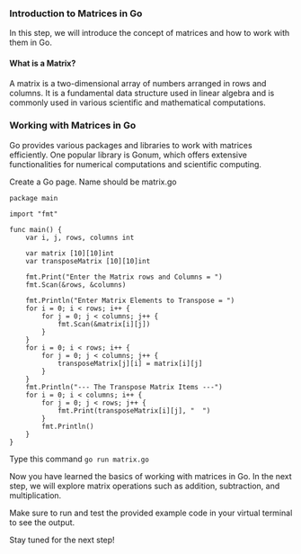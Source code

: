 
### Introduction to Matrices in Go

In this step, we will introduce the concept of matrices and how to work with them in Go.

#### What is a Matrix?
A matrix is a two-dimensional array of numbers arranged in rows and columns. It is a fundamental data structure used in linear algebra and is commonly used in various scientific and mathematical computations.

### Working with Matrices in Go
Go provides various packages and libraries to work with matrices efficiently. One popular library is Gonum, which offers extensive functionalities for numerical computations and scientific computing.


Create a Go page. Name should be matrix.go

```
package main

import "fmt"

func main() {
    var i, j, rows, columns int

    var matrix [10][10]int
    var transposeMatrix [10][10]int

    fmt.Print("Enter the Matrix rows and Columns = ")
    fmt.Scan(&rows, &columns)

    fmt.Println("Enter Matrix Elements to Transpose = ")
    for i = 0; i < rows; i++ {
        for j = 0; j < columns; j++ {
            fmt.Scan(&matrix[i][j])
        }
    }
    for i = 0; i < rows; i++ {
        for j = 0; j < columns; j++ {
            transposeMatrix[j][i] = matrix[i][j]
        }
    }
    fmt.Println("--- The Transpose Matrix Items ---")
    for i = 0; i < columns; i++ {
        for j = 0; j < rows; j++ {
            fmt.Print(transposeMatrix[i][j], "  ")
        }
        fmt.Println()
    }
}
```
Type this command
```go run matrix.go```

Now you have learned the basics of working with matrices in Go. In the next step, we will explore matrix operations such as addition, subtraction, and multiplication.

Make sure to run and test the provided example code in your virtual terminal to see the output.

Stay tuned for the next step!
